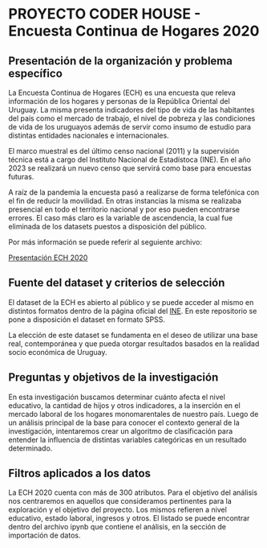 # PROYECTO CODER HOUSE - Encuesta Continua de Hogares 2020
 
## Presentación de la organización y problema específico

La Encuesta Continua de Hogares (ECH) es una encuesta que releva información de los hogares y personas de la República Oriental del Uruguay. La misma presenta indicadores del tipo de vida de las habitantes del país como el mercado de trabajo, el nivel de pobreza y las condiciones de vida de los uruguayos además de servir como insumo de estudio para distintas entidades nacionales e internacionales.

El marco muestral es del último censo nacional (2011) y la supervisión técnica está a cargo del Instituto Nacional de Estadístoca (INE). En el año 2023 se realizará un nuevo censo que servirá como base para encuestas futuras.

A raíz de la pandemia la encuesta pasó a realizarse de forma telefónica con el fin de reducir la movilidad. En otras instancias la misma se realizaba presencial en todo el territorio nacional y por eso pueden encontrarse errores. El caso más claro es la variable de ascendencia, la cual fue eliminada de los datasets puestos a disposición del público.

Por más información se puede referir al seguiente archivo:

[Presentación ECH 2020](https://rtc-cea.cepal.org/sites/default/files/2020-12/Presentaci%C3%B3n%20Uruguay.pdf)


## Fuente del dataset y criterios de selección

El dataset de la ECH es abierto al público y se puede acceder al mismo en distintos formatos dentro de la página oficial del [INE](https://www.ine.gub.uy/encuesta-continua-de-hogares1). En este repositorio se pone a disposición el dataset en formato SPSS.

La elección de este dataset se fundamenta en el deseo de utilizar una base real, contemporánea y que pueda otorgar resultados basados en la realidad socio económica de Uruguay.

## Preguntas y objetivos de la investigación

En esta investigación buscamos determinar cuánto afecta el nivel educativo, la cantidad de hijos y otros indicadores, a la inserción en el mercado laboral de los hogares monomarentales de nuestro país. Luego de un análisis principal de la base para conocer el contexto general de la investigación, intentaremos crear un algoritmo de clasificación para entender la influencia de distintas variables categóricas en un resultado determinado.

## Filtros aplicados a los datos

La ECH 2020 cuenta con más de 300 atributos. Para el objetivo del análisis nos centraremos en aquellos que consideramos pertinentes para la exploración y el objetivo del proyecto. Los mismos refieren a nivel educativo, estado laboral, ingresos y otros. El listado se puede encontrar dentro del archivo ipynb que contiene el análisis, en la sección de importación de datos.
